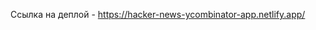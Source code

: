 Ссылка на деплой - https://hacker-news-ycombinator-app.netlify.app/


<!-- 
#### Вопрос 2

### **Задание:**

Необходимо сделать SPA приложение с использованием библиотеки React.

### **Продуктовое описание:**

Необходимо реализовать аналог сервиса Hacker News. Нужно реализовать ленту новостей и переход на каждую конкретную новость. Дизайн на твое усмотрение.

#### Лента новостей:

*   Должен быть бесконечный скролл/пагниция, ограниченный 15/30/60 новостями на странице (точное кол-во на твое усмотрение).
*   Должны быть 3 вида сортировки (beststories, newstories и topstories).
*   При клике на заголовок должна открываться новость. При клике на комментарии, должна открыться лента комментариев для этой новости [Пример того, что должно открыться при клике на комментарии.](https://news.ycombinator.com/item?id=40704179)

Новости должны обновляться раз в 30 секунд, также должна быть кнопка для ручного обновления списка новостей (при этом после нажатия на нее таймер по обновлению списка должен сбрасываться).

#### Новость:

*   Должна содержать заголовок и ссылку на новость, score и автора новости(by).
*   Список комментариев (kids). Не забудь сделать вложенность комментариев.
*   Каждый комментарий должен содержать поле score и автора комментария.

### **Техническое описание:**

*   Необходимо реализовать **typescript** SPA приложение.
*   Описывай комментарии к функциям в формате JSDoc.
*   Постарайся по максимуму использовать нативные средства браузера. Запрещено использовать css библиотеки (tailwind, bootstrap, etc). Можно (даже нужно) использовать css modules/sass.
*   Рекомендуется **не** использовать библиотеки для запросов в api (типа Axios, React Query).
*   Сайт должен быть адаптивным и нормально выглядеть на устройствах типа iPhone SE (375\*667px).

  
Для сборки js рекомендуется использовать webpack или vite.

### **Будет плюсом:**

*   Возможность сохранять в избранное новости (можно использовать localstorage, websql). Подразумевается отдельная страницы с избранными новостями.
*   Service Worker (offline режим работы, уведомления о новых новостях, PWA).
*   Деплой на бесплатный хостинг и ссылка на него.

  
Hacker News api: [https://github.com/HackerNews/API](https://github.com/HackerNews/API)

### **Формат решения:**

Ссылка на github/gitlab репозиторий. Будем смотреть только ветку master/main, не коммить после окончания времени в них.  
Если приложению нужны переменные окружения, добавь файл .env.default. -->